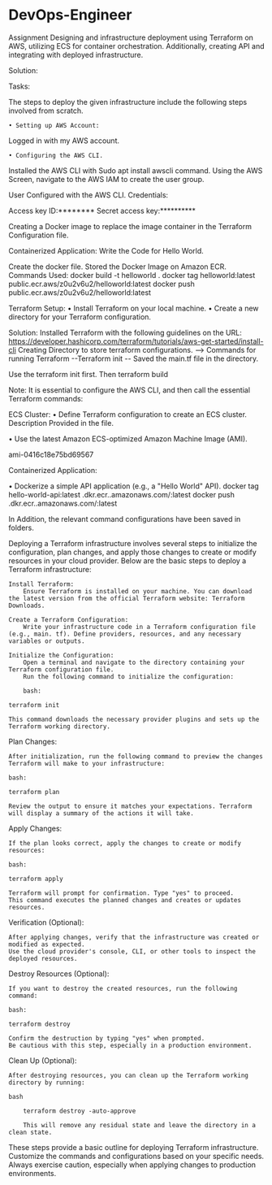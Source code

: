 # DevOps-Engineer
Assignment
Designing and infrastructure deployment using Terraform on AWS, utilizing ECS for container orchestration. Additionally, creating API and integrating with deployed infrastructure.

Solution:

Tasks:

The steps to deploy the given infrastructure include the following steps involved from scratch.

    • Setting up AWS Account:
Logged in with my AWS account.    																						  

    • Configuring the AWS CLI.

Installed the AWS CLI with Sudo apt install awscli command.
Using the AWS Screen, navigate to the AWS IAM to create the user group.		


User Configured with the AWS CLI.
Credentials:

Access key ID:********
Secret access key:**********


Creating a Docker image to replace the image container in the Terraform Configuration file.

Containerized Application:
Write the Code for Hello World.

	
Create the docker file.
Stored the Docker Image on Amazon ECR.
Commands Used:
docker build -t helloworld .
docker tag helloworld:latest public.ecr.aws/z0u2v6u2/helloworld:latest
docker push public.ecr.aws/z0u2v6u2/helloworld:latest

Terraform Setup:
• Install Terraform on your local machine.
• Create a new directory for your Terraform configuration.

Solution:
Installed Terraform with the following guidelines on the URL:
https://developer.hashicorp.com/terraform/tutorials/aws-get-started/install-cli
Creating Directory to store terraform configurations.
--> Commands for running Terraform
--Terraform init
-- Saved the main.tf file in the directory.

Use the terraform init first.
Then terraform build

Note: It is essential to configure the AWS CLI, and then call the essential Terraform commands:


ECS Cluster:
• Define Terraform configuration to create an ECS cluster.
Description Provided in the file.

• Use the latest Amazon ECS-optimized Amazon Machine Image (AMI).

ami-0416c18e75bd69567

Containerized Application:

• Dockerize a simple API application (e.g., a "Hello World" API).
docker tag hello-world-api:latest <account-id>.dkr.ecr.<region>.amazonaws.com/<repository-name>:latest
docker push <account-id>.dkr.ecr.<region>.amazonaws.com/<repository-name>:latest

In Addition, the relevant command configurations have been saved in folders.



Deploying a Terraform infrastructure involves several steps to initialize the configuration, plan changes, and apply those changes to create or modify resources in your cloud provider. Below are the basic steps to deploy a Terraform infrastructure:

    Install Terraform:
        Ensure Terraform is installed on your machine. You can download the latest version from the official Terraform website: Terraform Downloads.

    Create a Terraform Configuration:
        Write your infrastructure code in a Terraform configuration file (e.g., main. tf). Define providers, resources, and any necessary variables or outputs.

    Initialize the Configuration:
        Open a terminal and navigate to the directory containing your Terraform configuration file.
        Run the following command to initialize the configuration:

        bash:

    terraform init

    This command downloads the necessary provider plugins and sets up the Terraform working directory.

Plan Changes:

    After initialization, run the following command to preview the changes Terraform will make to your infrastructure:

    bash:

    terraform plan

    Review the output to ensure it matches your expectations. Terraform will display a summary of the actions it will take.

Apply Changes:

    If the plan looks correct, apply the changes to create or modify resources:

    bash:

    terraform apply

    Terraform will prompt for confirmation. Type "yes" to proceed.
    This command executes the planned changes and creates or updates resources.

Verification (Optional):

    After applying changes, verify that the infrastructure was created or modified as expected.
    Use the cloud provider's console, CLI, or other tools to inspect the deployed resources.

Destroy Resources (Optional):

    If you want to destroy the created resources, run the following command:

    bash:
    
    terraform destroy

    Confirm the destruction by typing "yes" when prompted.
    Be cautious with this step, especially in a production environment.

Clean Up (Optional):

    After destroying resources, you can clean up the Terraform working directory by running:

    bash

        terraform destroy -auto-approve

        This will remove any residual state and leave the directory in a clean state.

These steps provide a basic outline for deploying Terraform infrastructure. Customize the commands and configurations based on your specific needs. Always exercise caution, especially when applying changes to production environments.
